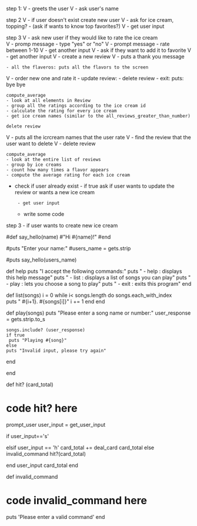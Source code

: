 step 1:
  V  - greets the user
  V  - ask user's name

step 2
  V  - if user doesn't exist create new user
   V     - ask for ice cream, topping?
        - (ask if wants to know top favorites?)
   V     - get user input 

step 3
  V  - ask new user if they would like to rate the ice cream  
  V      - promp message - type "yes" or "no"
   V     - prompt message - rate between 1-10
  V      - get another input
  V  - ask if they want to add it to favorite
 V       - get another input 
  V  - create a new review 
  V  - puts a thank you message

    - all the flaveros: puts all the flavors to the screen 
V   - order new one and rate it
    -  update review: 
    - delete review
    - exit: puts: bye bye

    compute_average
    - look at all elements in Review
    - group all the ratings according to the ice cream id
    - calculate the rating for every ice cream
    - get ice cream names (similar to the all_reviews_greater_than_number)

    delete review
  V  - puts all the icrcream names that the user rate
  V  - find the review that the user want to delete
  V  - delete review
  
    compute_average
    - look at the entire list of reviews
    - group by ice creams
    - count how many times a flavor appears
    - compute the average rating for each ice cream



 - check if user already exist
        - if true ask if user wants to update the review or wants a new ice cream

   
        - get user input 
    - write some code

step 3
    - if user wants to create new ice cream
    

#def say_hello(name)
  #"Hi #{name}!"
#end
 
#puts "Enter your name:"
#users_name = gets.strip
 
#puts say_hello(users_name)

def help 
  puts "I accept the following commands:"
  puts " - help : displays this help message"
  puts " - list : displays a list of songs you can play"
  puts " - play : lets you choose a song to play"
  puts " - exit : exits this program"
end

def list(songs)
  i = 0
  while i< songs.length do 
    songs.each_with_index  
    puts " #{i+1}. #{songs[i]}"
    i += 1
  end
end

def play(songs)
  puts "Please enter a song name or number:"
  user_response = gets.strip.to_s

    songs.include? (user_response)
    if true
     puts "Playing #{song}"
    else
    puts "Invalid input, please try again"
   end

  
end

def hit? (card_total)
  # code hit? here
   prompt_user
   user_input = get_user_input
   
  if user_input=='s'
    
  
  elsif user_input == 'h'
    card_total += deal_card
    card_total
  else
    invalid_command
    hit?(card_total)
  
  end
  user_input
  card_total
end

def invalid_command
  # code invalid_command here
  puts 'Please enter a valid command'
end
